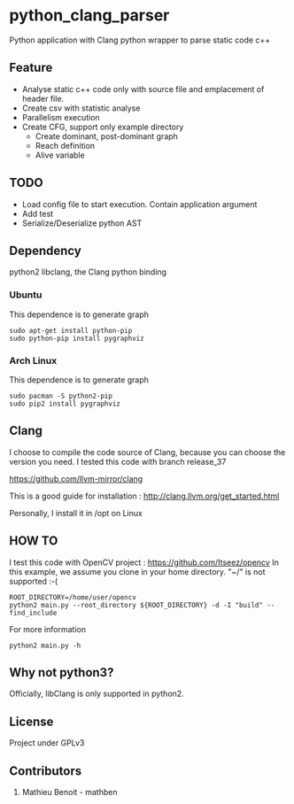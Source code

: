 # python_clang_parser
Python application with Clang python wrapper to parse static code c++

## Feature
- Analyse static c++ code only with source file and emplacement of header file.
- Create csv with statistic analyse
- Parallelism execution
- Create CFG, support only example directory
    - Create dominant, post-dominant graph
    - Reach definition
    - Alive variable

## TODO
- Load config file to start execution. Contain application argument
- Add test
- Serialize/Deserialize python AST

## Dependency
python2
libclang, the Clang python binding

### Ubuntu
This dependence is to generate graph
```{r, engine='bash', count_lines}
sudo apt-get install python-pip
sudo python-pip install pygraphviz
```

### Arch Linux
This dependence is to generate graph
```{r, engine='bash', count_lines}
sudo pacman -S python2-pip
sudo pip2 install pygraphviz
```

## Clang
I choose to compile the code source of Clang, because you can choose the version you need.
I tested this code with branch release_37

https://github.com/llvm-mirror/clang

This is a good guide for installation : http://clang.llvm.org/get_started.html

Personally, I install it in /opt on Linux

## HOW TO
I test this code with OpenCV project : https://github.com/Itseez/opencv
In this example, we assume you clone in your home directory. "~/" is not supported :-(

```{r, engine='bash', count_lines}
ROOT_DIRECTORY=/home/user/opencv
python2 main.py --root_directory ${ROOT_DIRECTORY} -d -I "build" --find_include
```

For more information
```{r, engine='bash', count_lines}
python2 main.py -h
```

## Why not python3?
Officially, libClang is only supported in python2.

## License
Project under GPLv3

## Contributors
1. Mathieu Benoit - mathben
